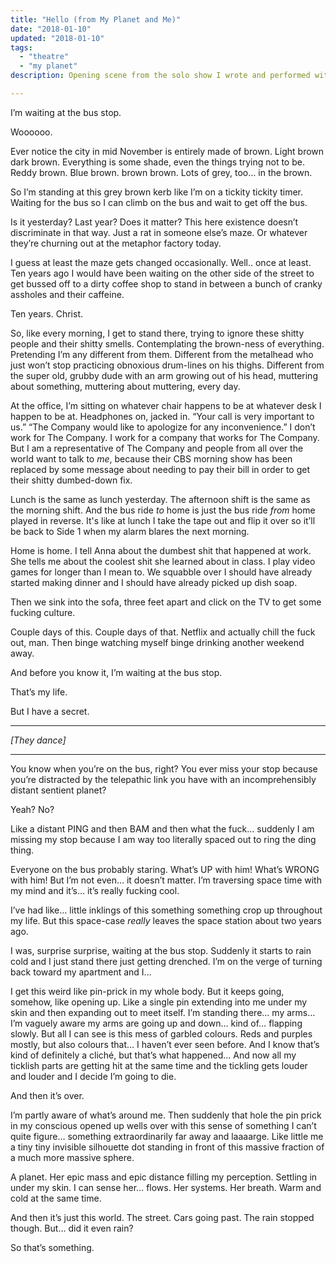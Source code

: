 ```yaml
---
title: "Hello (from My Planet and Me)"
date: "2018-01-10"
updated: "2018-01-10"
tags: 
  - "theatre"
  - "my planet"
description: Opening scene from the solo show I wrote and performed with EmergentSeas in 2017 and 2018.

---
```


I’m waiting at the bus stop.

Woooooo.

Ever notice the city in mid November is entirely made of brown. Light brown dark brown. Everything is some shade, even the things trying not to be. Reddy brown. Blue brown. brown brown. Lots of grey, too… in the brown. 

So I’m standing at this grey brown kerb like I’m on a tickity tickity timer. Waiting for the bus so I can climb on the bus and wait to get off the bus.

Is it yesterday? Last year? Does it matter? This here existence doesn’t discriminate in that way. Just a rat in someone else’s maze. Or whatever they’re churning out at the metaphor factory today.

I guess at least the maze gets changed occasionally. Well.. once at least. Ten years ago I would have been waiting on the other side of the street to get bussed off to a dirty coffee shop to stand in between a bunch of cranky assholes and their caffeine. 

Ten years. Christ.

So, like every morning, I get to stand there, trying to ignore these shitty people and their shitty smells. Contemplating the brown-ness of everything. Pretending I’m any different from them. Different from the metalhead who just won’t stop practicing obnoxious drum-lines on his thighs. Different from the super old, grubby dude with an arm growing out of his head, muttering about something, muttering about muttering, every day. 

At the office, I’m sitting on whatever chair happens to be at whatever desk I happen to be at. Headphones on, jacked in. “Your call is very important to us.” “The Company would like to apologize for any inconvenience.” I don’t work for The Company. I work for a company that works for The Company. But I am a representative of The Company and people from all over the world want to talk to *me*, because their CBS morning show has been replaced by some message about needing to pay their bill in order to get their shitty dumbed-down fix.

Lunch is the same as lunch yesterday. The afternoon shift is the same as the morning shift. And the bus ride *to* home is just the bus ride *from* home played in reverse. It's like at lunch I take the tape out and flip it over so it’ll be back to Side 1 when my alarm blares the next morning.

Home is home. I tell Anna about the dumbest shit that happened at work. She tells me about the coolest shit she learned about in class. I play video games for longer than I mean to. We squabble over I should have already started making dinner and I should have already picked up dish soap.

Then we sink into the sofa, three feet apart and click on the TV to get some fucking culture. 

Couple days of this. Couple days of that. Netflix and actually chill the fuck out, man. Then binge watching myself binge drinking another weekend away.

And before you know it, I’m waiting at the bus stop.

That’s my life.

But I have a secret.

---

*[They dance]*

---

You know when you’re on the bus, right? You ever miss your stop because you’re distracted by the telepathic link you have with an incomprehensibly distant sentient planet?

Yeah? No?

Like a distant PING and then BAM and then what the fuck… suddenly I am missing my stop because I am way too literally spaced out to ring the ding thing.

Everyone on the bus probably staring. What’s UP with him! What’s WRONG with him! But I’m not even… it doesn’t matter. I’m traversing space time with my mind and it’s… it’s really fucking cool.

I’ve had like… little inklings of this something something crop up throughout my life. But this space-case *really* leaves the space station about two years ago.

I was, surprise surprise, waiting at the bus stop. Suddenly it starts to rain cold and I just stand there just getting drenched. I’m on the verge of turning back toward my apartment and I…

I get this weird like pin-prick in my whole body. But it keeps going, somehow, like opening up. Like a single pin extending into me under my skin and then expanding out to meet itself. I’m standing there… my arms… I’m vaguely aware my arms are going up and down… kind of… flapping slowly. But all I can see is this mess of garbled colours. Reds and purples mostly, but also colours that… I haven’t ever seen before. And I know that’s kind of definitely a cliché, but that’s what happened… And now all my ticklish parts are getting hit at the same time and the tickling gets louder and louder and I decide I’m going to die.

And then it’s over. 

I’m partly aware of what’s around me. Then suddenly that hole the pin prick in my conscious opened up wells over with this sense of something I can’t quite figure… something extraordinarily far away and laaaarge. Like little me a tiny tiny invisible silhouette dot standing in front of this massive fraction of a much more massive sphere.

A planet. Her epic mass and epic distance filling my perception. Settling in under my skin. I can sense her… flows. Her systems. Her breath. Warm and cold at the same time. 

And then it’s just this world. The street. Cars going past. The rain stopped though. But… did it even rain?

So that’s something.